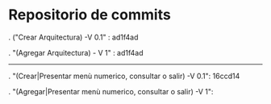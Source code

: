 # Repositorio de commits

. ("Crear Arquitectura) -V 0.1" : ad1f4ad

. "(Agregar Arquitectura) - V 1" : ad1f4ad

--------------------------------------------------------------------------------
. "(Crear|Presentar menù numerico, consultar o salir) -V 0.1": 16ccd14

. "(Agregar|Presentar menù numerico, consultar o salir) -V 1":